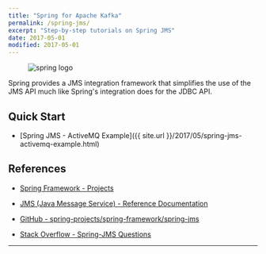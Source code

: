 ```yaml
---
title: "Spring for Apache Kafka"
permalink: /spring-jms/
excerpt: "Step-by-step tutorials on Spring JMS"
date: 2017-05-01
modified: 2017-05-01
---
```


<figure>
    <img src="{{ site.url }}/assets/images/logos/spring-logo.jpg" alt="spring logo" class="logo">
</figure>

Spring provides a JMS integration framework that simplifies the use of the JMS API much like Spring's integration does for the JDBC API.

## Quick Start

* [Spring JMS - ActiveMQ Example]({{ site.url }}/2017/05/spring-jms-activemq-example.html)

## References

* [Spring Framework - Projects](http://projects.spring.io/spring-framework/)

* [JMS (Java Message Service) - Reference Documentation](http://docs.spring.io/spring/docs/current/spring-framework-reference/htmlsingle/#jms)

* [GitHub - spring-projects/spring-framework/spring-jms](https://github.com/spring-projects/spring-framework/tree/master/spring-jms)

* [Stack Overflow - Spring-JMS Questions](http://stackoverflow.com/questions/tagged/spring-jms)

---